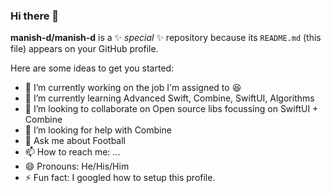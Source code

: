 ### Hi there 👋

**manish-d/manish-d** is a ✨ _special_ ✨ repository because its `README.md` (this file) appears on your GitHub profile.

Here are some ideas to get you started:

- 🔭 I’m currently working on the job I'm assigned to 😆
- 🌱 I’m currently learning Advanced Swift, Combine, SwiftUI, Algorithms
- 👯 I’m looking to collaborate on Open source libs focussing on SwiftUI + Combine
- 🤔 I’m looking for help with Combine
- 💬 Ask me about Football
- 📫 How to reach me: ...
- 😄 Pronouns: He/His/Him
- ⚡ Fun fact: I googled how to setup this profile.
